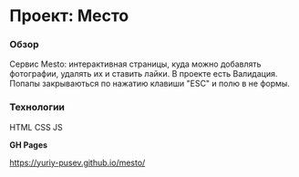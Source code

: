 # Проект: Место

### Обзор
Сервис Mesto: интерактивная страницы, куда можно добавлять фотографии, удалять их и ставить лайки.
В проекте есть Валидация. Попапы закрываються по нажатию клавиши "ESC" и полю в не формы.

### Технологии
HTML
CSS
JS

**GH Pages**

https://yuriy-pusev.github.io/mesto/


